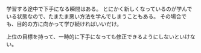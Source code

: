 学習する途中で下手になる瞬間はある。
とにかく新しくなっているのが学んでいる状態なので、たまたま悪い方法を学んでしまうこともある。
その場合でも、目的の方に向かって学び続ければいいだけ。

上位の目標を持って、一時的に下手になっても修正できるようにしないといけない。
